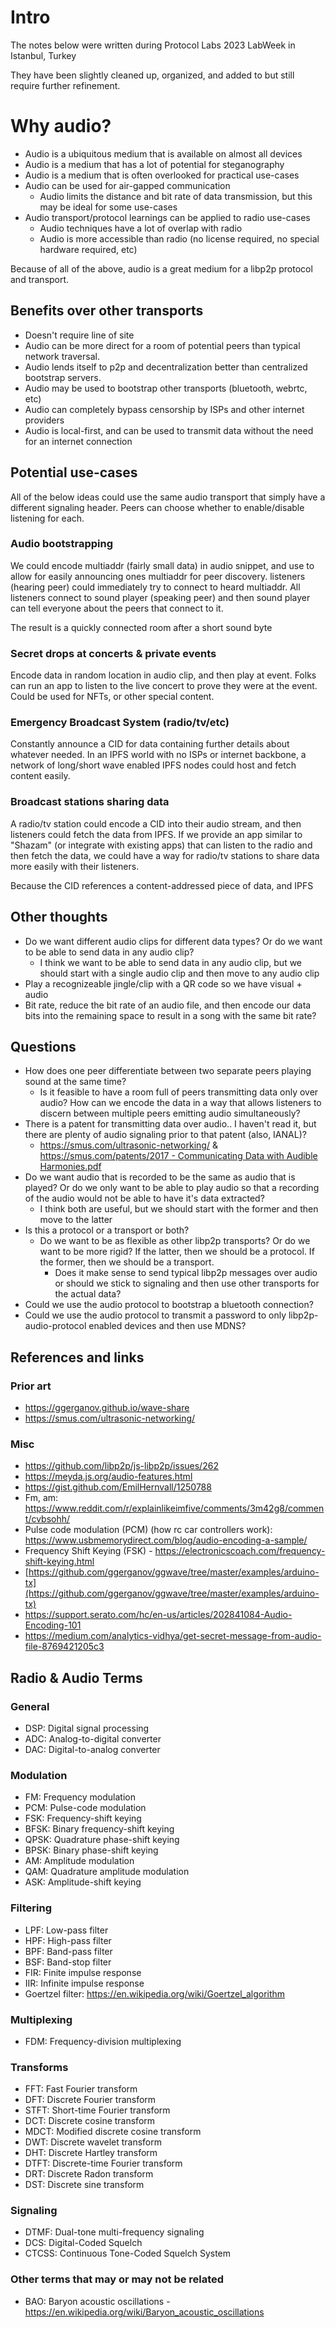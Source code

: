<!-- toc -->

# Intro

The notes below were written during Protocol Labs 2023 LabWeek in Istanbul, Turkey

They have been slightly cleaned up, organized, and added to but still require further refinement.

# Why audio?

- Audio is a ubiquitous medium that is available on almost all devices
- Audio is a medium that has a lot of potential for steganography
- Audio is a medium that is often overlooked for practical use-cases
- Audio can be used for air-gapped communication
    - Audio limits the distance and bit rate of data transmission, but this may be ideal for some use-cases
- Audio transport/protocol learnings can be applied to radio use-cases
    - Audio techniques have a lot of overlap with radio
    - Audio is more accessible than radio (no license required, no special hardware required, etc)

Because of all of the above, audio is a great medium for a libp2p protocol and transport.

## Benefits over other transports

- Doesn't require line of site
- Audio can be more direct for a room of potential peers than typical network traversal.
- Audio lends itself to p2p and decentralization better than centralized bootstrap servers.
- Audio may be used to bootstrap other transports (bluetooth, webrtc, etc)
- Audio can completely bypass censorship by ISPs and other internet providers
- Audio is local-first, and can be used to transmit data without the need for an internet connection

## Potential use-cases

All of the below ideas could use the same audio transport that simply have a different signaling header. Peers can choose whether to enable/disable listening for each.

### Audio bootstrapping

We could encode multiaddr (fairly small data) in audio snippet, and use to allow for easily announcing ones multiaddr for peer discovery. listeners (hearing peer) could immediately try to connect to heard multiaddr. All listeners connect to sound player (speaking peer) and then sound player can tell everyone about the peers that connect to it.

The result is a quickly connected room after a short sound byte

### Secret drops at concerts & private events

Encode data in random location in audio clip, and then play at event. Folks can run an app to listen to the live concert to prove they were at the event. Could be used for NFTs, or other special content.

### Emergency Broadcast System (radio/tv/etc)

Constantly announce a CID for data containing further details about whatever needed. In an IPFS world with no ISPs or internet backbone, a network of long/short wave enabled IPFS nodes could host and fetch content easily.

### Broadcast stations sharing data

A radio/tv station could encode a CID into their audio stream, and then listeners could fetch the data from IPFS. If we provide an app similar to "Shazam" (or integrate with existing apps) that can listen to the radio and then fetch the data, we could have a way for radio/tv stations to share data more easily with their listeners.

Because the CID references a content-addressed piece of data, and IPFS


## Other thoughts

- Do we want different audio clips for different data types? Or do we want to be able to send data in any audio clip?
    - I think we want to be able to send data in any audio clip, but we should start with a single audio clip and then move to any audio clip
- Play a recognizeable jingle/clip with a QR code so we have visual + audio
- Bit rate, reduce the bit rate of an audio file, and then encode our data bits into the remaining space to result in a song with the same bit rate?

## Questions

- How does one peer differentiate between two separate peers playing sound at the same time?
    - Is it feasible to have a room full of peers transmitting data only over audio? How can we encode the data in a way that allows listeners to discern between multiple peers emitting audio simultaneously?
- There is a patent for transmitting data over audio.. I haven't read it, but there are plenty of audio signaling prior to that patent (also, IANAL)?
    - https://smus.com/ultrasonic-networking/ & [https://smus.com/patents/2017 - Communicating Data with Audible Harmonies.pdf](https://smus.com/patents/2017%20-%20Communicating%20Data%20with%20Audible%20Harmonies.pdf)
- Do we want audio that is recorded to be the same as audio that is played? Or do we only want to be able to play audio so that a recording of the audio would not be able to have it's data extracted?
    - I think both are useful, but we should start with the former and then move to the latter
- Is this a protocol or a transport or both?
    - Do we want to be as flexible as other libp2p transports? Or do we want to be more rigid? If the latter, then we should be a protocol. If the former, then we should be a transport.
        - Does it make sense to send typical libp2p messages over audio or should we stick to signaling and then use other transports for the actual data?
- Could we use the audio protocol to bootstrap a bluetooth connection?
- Could we use the audio protocol to transmit a password to only libp2p-audio-protocol enabled devices and then use MDNS?


## References and links

### Prior art

- https://ggerganov.github.io/wave-share
- https://smus.com/ultrasonic-networking/


### Misc

- https://github.com/libp2p/js-libp2p/issues/262
- https://meyda.js.org/audio-features.html
- https://gist.github.com/EmilHernvall/1250788
- Fm, am: https://www.reddit.com/r/explainlikeimfive/comments/3m42g8/comment/cvbsohh/
- Pulse code modulation (PCM) (how rc car controllers work): https://www.usbmemorydirect.com/blog/audio-encoding-a-sample/
- Frequency Shift Keying (FSK) - https://electronicscoach.com/frequency-shift-keying.html
- [https://github.com/ggerganov/ggwave/tree/master/examples/arduino-tx](https://github.com/ggerganov/ggwave/tree/master/examples/arduino-tx)
- https://support.serato.com/hc/en-us/articles/202841084-Audio-Encoding-101
- https://medium.com/analytics-vidhya/get-secret-message-from-audio-file-8769421205c3

## Radio & Audio Terms

### General

- DSP: Digital signal processing
- ADC: Analog-to-digital converter
- DAC: Digital-to-analog converter

### Modulation

- FM: Frequency modulation
- PCM: Pulse-code modulation
- FSK: Frequency-shift keying
- BFSK: Binary frequency-shift keying
- QPSK: Quadrature phase-shift keying
- BPSK: Binary phase-shift keying
- AM: Amplitude modulation
- QAM: Quadrature amplitude modulation
- ASK: Amplitude-shift keying

### Filtering

- LPF: Low-pass filter
- HPF: High-pass filter
- BPF: Band-pass filter
- BSF: Band-stop filter
- FIR: Finite impulse response
- IIR: Infinite impulse response
- Goertzel filter: https://en.wikipedia.org/wiki/Goertzel_algorithm

### Multiplexing

- FDM: Frequency-division multiplexing

### Transforms

- FFT: Fast Fourier transform
- DFT: Discrete Fourier transform
- STFT: Short-time Fourier transform
- DCT: Discrete cosine transform
- MDCT: Modified discrete cosine transform
- DWT: Discrete wavelet transform
- DHT: Discrete Hartley transform
- DTFT: Discrete-time Fourier transform
- DRT: Discrete Radon transform
- DST: Discrete sine transform

### Signaling

- DTMF: Dual-tone multi-frequency signaling
- DCS: Digital-Coded Squelch
- CTCSS: Continuous Tone-Coded Squelch System

### Other terms that may or may not be related

- BAO: Baryon acoustic oscillations - https://en.wikipedia.org/wiki/Baryon_acoustic_oscillations
